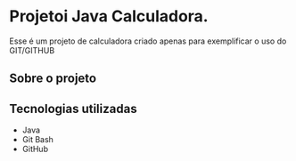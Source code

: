 # Projetoi Java Calculadora.

Esse é um projeto de calculadora criado apenas para exemplificar o uso do GIT/GITHUB

## Sobre o projeto

## Tecnologias utilizadas
- Java
- Git Bash
- GitHub
